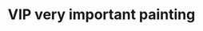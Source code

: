 ---
title: "VIP very important painting"
url: /erding/vip-very-important-painting/
shop: Kosmetik
---